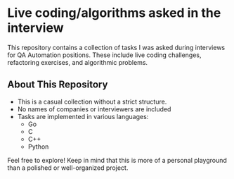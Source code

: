 # Live coding/algorithms asked in the interview

This repository contains a collection of tasks I was asked during interviews for QA Automation positions. These include live coding challenges, refactoring exercises, and algorithmic problems.

## About This Repository

- This is a casual collection without a strict structure.
- No names of companies or interviewers are included
- Tasks are implemented in various languages:
  - Go
  - C
  - C++
  - Python

Feel free to explore! Keep in mind that this is more of a personal playground than a polished or well-organized project.
